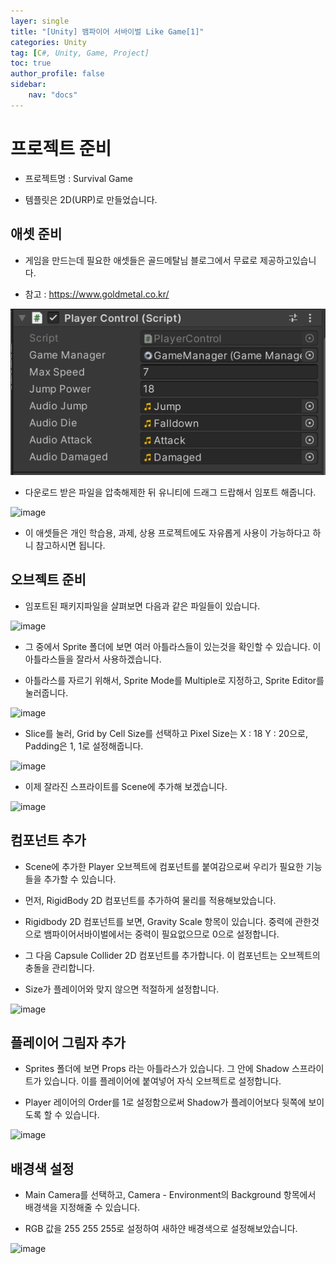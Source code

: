 ```yaml
---
layer: single
title: "[Unity] 뱀파이어 서바이벌 Like Game[1]"
categories: Unity
tag: [C#, Unity, Game, Project]
toc: true
author_profile: false
sidebar: 
    nav: "docs"
---
```




# 프로젝트 준비

- 프로젝트명 : Survival Game

- 템플릿은 2D(URP)로 만들었습니다.


## 애셋 준비

- 게임을 만드는데 필요한 애셋들은 골드메탈님 블로그에서 무료로 제공하고있습니다.

- 참고 : https://www.goldmetal.co.kr/


![image](/images/2023-08-10/capture_1.png)


- 다운로드 받은 파일을 압축해제한 뒤 유니티에 드래그 드랍해서 임포트 해줍니다.

![image](/images/2023-08-10/capture_2.png)

- 이 애셋들은 개인 학습용, 과제, 상용 프로젝트에도 자유롭게 사용이 가능하다고 하니 참고하시면 됩니다.



## 오브젝트 준비

- 임포트된 패키지파일을 살펴보면 다음과 같은 파일들이 있습니다.

![image](/images/2023-08-10/capture_3.png)


- 그 중에서 Sprite 폴더에 보면 여러 아틀라스들이 있는것을 확인할 수 있습니다. 이 아틀라스들을 잘라서 사용하겠습니다.

- 아틀라스를 자르기 위해서, Sprite Mode를 Multiple로 지정하고, Sprite Editor를 눌러줍니다.

![image](/images/2023-08-10/capture_4.png)


- Slice를 눌러, Grid by Cell Size를 선택하고 Pixel Size는 X : 18 Y : 20으로, Padding은 1, 1로 설정해줍니다.


![image](/images/2023-08-10/capture_5.png)


- 이제 잘라진 스프라이트를 Scene에 추가해 보겠습니다.

![image](/images/2023-08-10/capture_6.png)


## 컴포넌트 추가

- Scene에 추가한 Player 오브젝트에 컴포넌트를 붙여감으로써 우리가 필요한 기능들을 추가할 수 있습니다.

- 먼저, RigidBody 2D 컴포넌트를 추가하여 물리를 적용해보았습니다.

- Rigidbody 2D 컴포넌트를 보면, Gravity Scale 항목이 있습니다. 중력에 관한것으로 뱀파이어서바이벌에서는 중력이 필요없으므로 0으로 설정합니다.

- 그 다음 Capsule Collider 2D 컴포넌트를 추가합니다. 이 컴포넌트는 오브젝트의 충돌을 관리합니다.

- Size가 플레이어와 맞지 않으면 적절하게 설정합니다.


![image](/images/2023-08-10/capture_7.png)


## 플레이어 그림자 추가

- Sprites 폴더에 보면 Props 라는 아틀라스가 있습니다. 그 안에 Shadow 스프라이트가 있습니다. 이를 플레이어에 붙여넣어 자식 오브젝트로 설정합니다.

- Player 레이어의 Order를 1로 설정함으로써 Shadow가 플레이어보다 뒷쪽에 보이도록 할 수 있습니다.


![image](/images/2023-08-10/capture_8.png)


## 배경색 설정

- Main Camera를 선택하고, Camera - Environment의 Background 항목에서 배경색을 지정해줄 수 있습니다.

- RGB 값을 255 255 255로 설정하여 새하얀 배경색으로 설정해보았습니다.

![image](/images/2023-08-10/capture_9.png)
